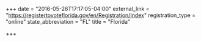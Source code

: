 +++
date = "2016-05-26T17:17:05-04:00"
external_link = "https://registertovoteflorida.gov/en/Registration/Index"
registration_type = "online"
state_abbreviation = "FL"
title = "Florida"

+++

